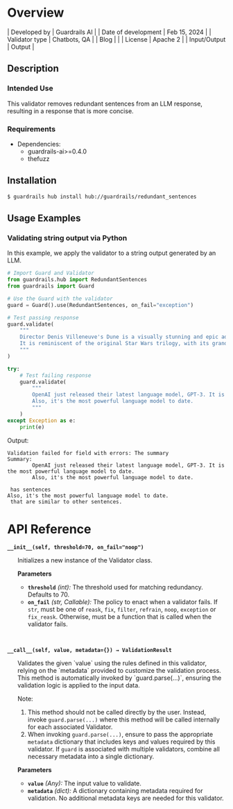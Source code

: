 # Overview

| Developed by | Guardrails AI |
| Date of development | Feb 15, 2024 |
| Validator type | Chatbots, QA |
| Blog |  |
| License | Apache 2 |
| Input/Output | Output |

## Description

### Intended Use
This validator removes redundant sentences from an LLM response, resulting in a response that is more concise.

### Requirements

* Dependencies: 
    - guardrails-ai>=0.4.0
    - thefuzz

## Installation

```bash
$ guardrails hub install hub://guardrails/redundant_sentences
```

## Usage Examples

### Validating string output via Python

In this example, we apply the validator to a string output generated by an LLM.

```python
# Import Guard and Validator
from guardrails.hub import RedundantSentences
from guardrails import Guard

# Use the Guard with the validator
guard = Guard().use(RedundantSentences, on_fail="exception")

# Test passing response
guard.validate(
    """
    Director Denis Villeneuve's Dune is a visually stunning and epic adaptation of the classic science fiction novel.
    It is reminiscent of the original Star Wars trilogy, with its grand scale and epic storytelling.
    """
)

try:
    # Test failing response
    guard.validate(
        """
        OpenAI just released their latest language model, GPT-3. It is the most powerful language model to date. 
        Also, it's the most powerful language model to date.
        """
    )
except Exception as e:
    print(e)
```
Output:
```console
Validation failed for field with errors: The summary 
Summary: 
        OpenAI just released their latest language model, GPT-3. It is the most powerful language model to date. 
        Also, it's the most powerful language model to date.
        
 has sentences
Also, it's the most powerful language model to date.
 that are similar to other sentences.
```

# API Reference

**`__init__(self, threshold=70, on_fail="noop")`**
<ul>
Initializes a new instance of the Validator class.

**Parameters**

- **`threshold`** _(int):_ The threshold used for matching redundancy. Defaults to 70.
- **`on_fail`** *(str, Callable):* The policy to enact when a validator fails. If `str`, must be one of `reask`, `fix`, `filter`, `refrain`, `noop`, `exception` or `fix_reask`. Otherwise, must be a function that is called when the validator fails.
</ul>
<br/>

**`__call__(self, value, metadata={}) → ValidationResult`**
<ul>
Validates the given `value` using the rules defined in this validator, relying on the `metadata` provided to customize the validation process. This method is automatically invoked by `guard.parse(...)`, ensuring the validation logic is applied to the input data.

Note:

1. This method should not be called directly by the user. Instead, invoke `guard.parse(...)` where this method will be called internally for each associated Validator.
2. When invoking `guard.parse(...)`, ensure to pass the appropriate `metadata` dictionary that includes keys and values required by this validator. If `guard` is associated with multiple validators, combine all necessary metadata into a single dictionary.

**Parameters**

- **`value`** *(Any):* The input value to validate.
- **`metadata`** *(dict):* A dictionary containing metadata required for validation. No additional metadata keys are needed for this validator.

</ul>
